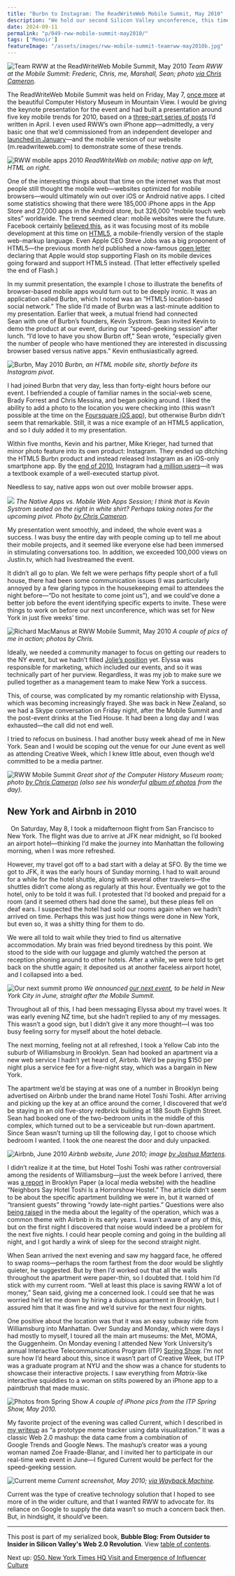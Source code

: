 ```yaml
---
title: "Burbn to Instagram: The ReadWriteWeb Mobile Summit, May 2010"
description: "We hold our second Silicon Valley unconference, this time about the mobile internet. One of our presenters shows off their HTML5 website, but shortly after pivots to an app called Instagram."
date: 2024-09-11
permalink: "p/049-rww-mobile-summit-may2010/"
tags: ['Memoir']
featureImage: "/assets/images/rww-mobile-summit-teamrww-may2010b.jpg"
---
```


![Team RWW at the ReadWriteWeb Mobile Summit, May 2010](/assets/images/rww-mobile-summit-teamrww-may2010b.jpg)
*Team RWW at the Mobile Summit: Frederic, Chris, me, Marshall, Sean; photo [via Chris Cameron](https://www.flickr.com/photos/chcameron/4600461700/).*

The ReadWriteWeb Mobile Summit was held on Friday, May 7, [once more](/p/042-readwrite-realtime-web-summit-2009/) at the beautiful Computer History Museum in Mountain View. I would be giving the keynote presentation for the event and had built a presentation around five key mobile trends for 2010, based on a [three-part series of posts](https://web.archive.org/web/20100425012955/http://www.readwriteweb.com/archives/top_10_mobile_trends_of_2010_part_3_emerging_markets.php) I’d written in April. I even used RWW’s own iPhone app—admittedly, a very basic one that we’d commissioned from an independent developer and [launched in January](https://web.archive.org/web/20100130025312/http://www.readwriteweb.com/archives/readwriteweb_iphone_app.php)—and the mobile version of our website (m&#46;readwriteweb&#46;com) to demonstrate some of these trends.

![RWW mobile apps 2010](/assets/images/rww-mobile-browser-and-app-2010.jpg)
*ReadWriteWeb on mobile; native app on left, HTML on right.*

One of the interesting things about that time on the internet was that most people still thought the mobile web—websites optimized for mobile browsers—would ultimately win out over iOS or Android native apps. I cited some statistics showing that there were 185,000 iPhone apps in the App Store and 27,000 apps in the Android store, but 326,000 “mobile touch web sites” worldwide. The trend seemed clear: mobile websites were the future. Facebook certainly [believed this](https://techcrunch.com/2012/09/11/mark-zuckerberg-our-biggest-mistake-with-mobile-was-betting-too-much-on-html5/), as it was focusing most of its mobile development at this time on [HTML5](https://en.wikipedia.org/wiki/HTML5), a mobile-friendly version of the staple web-markup language. Even Apple CEO Steve Jobs was a big proponent of HTML5—the previous month he’d published a now-famous [open letter](https://web.archive.org/web/20100519224402/https://www.apple.com/hotnews/thoughts-on-flash/) declaring that Apple would stop supporting Flash on its mobile devices going forward and support HTML5 instead. (That letter effectively spelled the end of Flash.)

In my summit presentation, the example I chose to illustrate the benefits of browser-based mobile apps would turn out to be deeply ironic. It was an application called Burbn, which I noted was an “HTML5 location-based social network.” The slide I’d made of Burbn was a last-minute addition to my presentation. Earlier that week, a mutual friend had connected Sean with one of Burbn’s founders, Kevin Systrom. Sean invited Kevin to demo the product at our event, during our “speed-geeking session” after lunch. “I’d love to have you show Burbn off,” Sean wrote, “especially given the number of people who have mentioned they are interested in discussing browser based versus native apps.” Kevin enthusiastically agreed.

![Burbn, May 2010](/assets/images/burbn_may2010.jpg)
*Burbn, an HTML mobile site, shortly before its Instagram pivot.*

I had joined Burbn that very day, less than forty-eight hours before our event. I befriended a couple of familiar names in the social-web scene, Brady Forrest and Chris Messina, and began poking around. I liked the ability to add a photo to the location you were checking into (this wasn’t possible at the time on the [Foursquare iOS app](/p/foursquare-raps-by-the-go-bang-mayor)), but otherwise Burbn didn’t seem that remarkable. Still, it was a nice example of an HTML5 application, and so I duly added it to my presentation.

Within five months, Kevin and his partner, Mike Krieger, had turned that minor photo feature into its own product: Instagram. They ended up ditching the HTML5 Burbn product and instead released Instagram as an iOS-only smartphone app. By the [end of 2010](https://web.archive.org/web/20101224151546/http://instagr.am/blog/3/instagram-one-million-users), Instagram had [a million users](https://web.archive.org/web/20101225085746/readwriteweb.com/archives/7_reasons_why_instagram_should_not_have_hit_1_mill.php)—it was a textbook example of a well-executed startup pivot.

Needless to say, native apps won out over mobile browser apps.

![](/assets/images/rww-mobilesummit-html-vs-appsb.jpg)
*The Native Apps vs. Mobile Web Apps Session; I think that is Kevin Systrom seated on the right in white shirt? Perhaps taking notes for the upcoming pivot. Photo [by Chris Cameron](https://www.flickr.com/photos/chcameron/4600447960/).*

My presentation went smoothly, and indeed, the whole event was a success. I was busy the entire day with people coming up to tell me about their mobile projects, and it seemed like everyone else had been immersed in stimulating conversations too. In addition, we exceeded 100,000 views on Justin&#46;tv, which had livestreamed the event.

It didn’t all go to plan. We felt we were perhaps fifty people short of a full house, there had been some communication issues (I was particularly annoyed by a few glaring typos in the housekeeping email to attendees the night before—“Do not hesitate to come joint us”), and we could’ve done a better job before the event identifying specific experts to invite. These were things to work on before our next unconference, which was set for New York in just five weeks’ time.

![Richard MacManus at RWW Mobile Summit, May 2010](/assets/images/ricmac-rww-mobile-summit-may2010b.jpg)
*A couple of pics of me in action; photos by Chris.*

Ideally, we needed a community manager to focus on getting our readers to the NY event, but we hadn’t filled [Jolie’s position](/p/047-sxsw-music-2010/) yet. Elyssa was responsible for marketing, which included our events, and so it was technically part of her purview. Regardless, it was my job to make sure we pulled together as a management team to make New York a success.

This, of course, was complicated by my romantic relationship with Elyssa, which was becoming increasingly frayed. She was back in New Zealand, so we had a Skype conversation on Friday night, after the Mobile Summit and the post-event drinks at the Tied House. It had been a long day and I was exhausted—the call did not end well.

I tried to refocus on business. I had another busy week ahead of me in New York. Sean and I would be scoping out the venue for our June event as well as attending Creative Week, which I knew little about, even though we’d committed to be a media partner.

![RWW Mobile Summit](/assets/images/mobile-summit-roomview.jpg)
*Great shot of the Computer History Museum room; photo [by Chris Cameron](https://www.flickr.com/photos/chcameron/4599814651/) (also see his wonderful [album of photos](https://www.flickr.com/photos/chcameron/albums/72157623919789525/) from the day).*

## New York and Airbnb in 2010
 
On Saturday, May 8, I took a midafternoon flight from San Francisco to New York. The flight was due to arrive at JFK near midnight, so I’d booked an airport hotel—thinking I’d make the journey into Manhattan the following morning, when I was more refreshed.

However, my travel got off to a bad start with a delay at SFO. By the time we got to JFK, it was the early hours of Sunday morning. I had to wait around for a while for the hotel shuttle, along with several other travelers—the shuttles didn’t come along as regularly at this hour. Eventually we got to the hotel, only to be told it was full. I protested that I’d booked and prepaid for a room (and it seemed others had done the same), but these pleas fell on deaf ears. I suspected the hotel had sold our rooms again when we hadn’t arrived on time. Perhaps this was just how things were done in New York, but even so, it was a shitty thing for them to do.

We were all told to wait while they tried to find us alternative accommodation. My brain was fried beyond tiredness by this point. We stood to the side with our luggage and glumly watched the person at reception phoning around to other hotels. After a while, we were told to get back on the shuttle again; it deposited us at another faceless airport hotel, and I collapsed into a bed.

![Our next summit promo](/assets/images/rwsummit-nyc-june2010-promo.jpg)
*We announced [our next event](https://web.archive.org/web/20100513062352/http://www.eventbee.com/view/readwritewebrtw), to be held in New York City in June, straight after the Mobile Summit.*

Throughout all of this, I had been messaging Elyssa about my travel woes. It was early evening NZ time, but she hadn’t replied to any of my messages. This wasn’t a good sign, but I didn’t give it any more thought—I was too busy feeling sorry for myself about the hotel debacle.

The next morning, feeling not at all refreshed, I took a Yellow Cab into the suburb of Williamsburg in Brooklyn. Sean had booked an apartment via a new web service I hadn’t yet heard of, Airbnb. We’d be paying $150 per night plus a service fee for a five-night stay, which was a bargain in New York.

The apartment we’d be staying at was one of a number in Brooklyn being advertised on Airbnb under the brand name Hotel Toshi Toshi. After arriving and picking up the key at an office around the corner, I discovered that we’d be staying in an old five-story redbrick building at 188 South Eighth Street. Sean had booked one of the two-bedroom units in the middle of this complex, which turned out to be a serviceable but run-down apartment. Since Sean wasn’t turning up till the following day, I got to choose which bedroom I wanted. I took the one nearest the door and duly unpacked.

![Airbnb, June 2010](/assets/images/airbnb_june2010.jpg)
*Airbnb website, June 2010; image [by Joshua Martens](https://www.flickr.com/photos/joshanddrew/4747305322).*

I didn’t realize it at the time, but Hotel Toshi Toshi was rather controversial among the residents of Williamsburg—just the week before I arrived, there was [a report](https://www.brooklynpaper.com/neighbors-say-hotel-toshi-is-a-horrorshow-hostel/) in Brooklyn Paper (a local media website) with the headline “Neighbors Say Hotel Toshi Is a Horrorshow Hostel.” The article didn’t seem to be about the specific apartment building we were in, but it warned of “transient guests” throwing “rowdy late-night parties.” Questions were also [being raised](https://therealdeal.com/miami/2011/06/30/south-florida-hotels-prepare-for-fourth-of-july-with-perks-not-price-cuts/) in the media about the legality of the operation, which was a common theme with Airbnb in its early years. I wasn’t aware of any of this, but on the first night I discovered that noise would indeed be a problem for the next five nights. I could hear people coming and going in the building all night, and I got hardly a wink of sleep for the second straight night.

When Sean arrived the next evening and saw my haggard face, he offered to swap rooms—perhaps the room farthest from the door would be slightly quieter, he suggested. But by then I’d worked out that all the walls throughout the apartment were paper-thin, so I doubted that. I told him I’d stick with my current room. “Well at least this place is saving RWW a lot of money,” Sean said, giving me a concerned look. I could see that he was worried he’d let me down by hiring a dubious apartment in Brooklyn, but I assured him that it was fine and we’d survive for the next four nights.

One positive about the location was that it was an easy subway ride from Williamsburg into Manhattan. Over Sunday and Monday, which were days I had mostly to myself, I toured all the main art museums: the Met, MOMA, the Guggenheim. On Monday evening I attended New York University’s annual Interactive Telecommunications Program (ITP) [Spring Show](https://itp.nyu.edu/shows/spring2010/category/projects/). I’m not sure how I’d heard about this, since it wasn’t part of Creative Week, but ITP was a graduate program at NYU and the show was a chance for students to showcase their interactive projects. I saw everything from *Matrix*-like interactive squiddies to a woman on stilts powered by an iPhone app to a paintbrush that made music.

![Photos from Spring Show](/assets/images/springshow-may10.jpg)
*A couple of iPhone pics from the ITP Spring Show, May 2010.*

My favorite project of the evening was called Current, which I described in [my writeup](https://web.archive.org/web/20100523071603/http://www.readwriteweb.com/archives/current_meme_tracker_with_data_visualizations.php) as “a prototype meme tracker using data visualization.” It was a classic Web 2.0 mashup: the data came from a combination of Google Trends and Google News. The mashup’s creator was a young woman named Zoe Fraade-Blanar, and I invited her to participate in our real-time web event in June—I figured Current would be perfect for the speed-geeking session. 

![Current meme](/assets/images/current-meme-example-2010.jpg)
*Current screenshot, May 2010; [via Wayback Machine](https://web.archive.org/web/20100522042133/http://www.binaryspark.com/current/).*

Current was the type of creative technology solution that I hoped to see more of in the wider culture, and that I wanted RWW to advocate for. Its reliance on Google to supply the data wasn’t so much a concern back then. But, in hindsight, it should’ve been.

* * *

This post is part of my serialized book, **Bubble Blog: From Outsider to Insider in Silicon Valley's Web 2.0 Revolution**. View [table of contents](/p/roadmap-bubbleblog/).

Next up: [050. New York Times HQ Visit and Emergence of Influencer Culture](/p/meeting-new-york-times-may2010/)